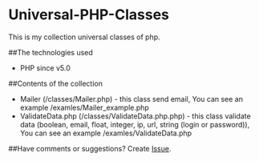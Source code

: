 # Universal-PHP-Classes
This is my collection universal classes of php.

##The technologies used
* PHP since v5.0

##Contents of the collection
* Mailer (/classes/Mailer.php) - this class send email, You can see an example /examles/Mailer_example.php
* ValidateData.php (/classes/ValidateData.php.php) - this class validate data (boolean, email, float, integer, ip, url, string (login or password)), You can see an example /examles/ValidateData.php

##Have comments or suggestions?
Create [Issue](https://github.com/Nytla/Universal-PHP-Classes/issues).